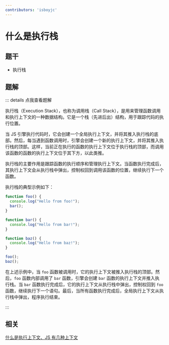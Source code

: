 ```yaml
---
contributors: 'isboyjc'
---
```


# 什么是执行栈


## 题干

- 执行栈



## 题解

::: details 点我查看题解

执行栈（Execution Stack），也称为调用栈（Call Stack），是用来管理函数调用和执行上下文的一种数据结构。它是一个栈（先进后出）结构，用于跟踪代码的执行位置。

当 JS 引擎执行代码时，它会创建一个全局执行上下文，并将其推入执行栈的底部。然后，每当遇到函数调用时，引擎会创建一个新的执行上下文，并将其推入执行栈的顶部。这样，当前正在执行的函数的执行上下文位于执行栈的顶部，而调用该函数的函数的执行上下文位于其下方，以此类推。

执行栈的主要作用是跟踪函数的执行顺序和管理执行上下文。当函数执行完成后，其执行上下文会从执行栈中弹出，控制权回到调用该函数的位置，继续执行下一个函数。

执行栈的典型示例如下：

```javascript
function foo() {
  console.log("Hello from foo!");
  bar();
}

function bar() {
  console.log("Hello from bar!");
}

function baz() {
  console.log("Hello from baz!");
}

foo();
baz();
```

在上述示例中，当 `foo` 函数被调用时，它的执行上下文被推入执行栈的顶部。然后，`foo` 函数内部调用了 `bar` 函数，引擎会创建 `bar` 函数的执行上下文并推入执行栈。当 `bar` 函数执行完成后，它的执行上下文从执行栈中弹出，控制权回到 `foo` 函数，继续执行下一个语句。最后，当所有函数执行完成后，全局执行上下文从执行栈中弹出，程序执行结束。

:::


## 相关

[什么是执行上下文、JS 有几种上下文](../060scope/060030_execution_context.md)
